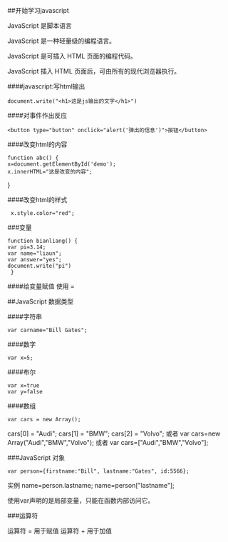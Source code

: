 ##开始学习javascript

JavaScript 是脚本语言

JavaScript 是一种轻量级的编程语言。

JavaScript 是可插入 HTML 页面的编程代码。

JavaScript 插入 HTML 页面后，可由所有的现代浏览器执行。



####javascript:写html输出

    document.write("<h1>这是js输出的文字</h1>")

####对事件作出反应

    <button type="button" onclick="alert('弹出的信息')">按钮</button>

####改变html的内容

    function abc() {
	x=document.getElementById('demo');
    x.innerHTML="这是改变的内容";
}

####改变html的样式

     x.style.color="red";

###变量

    function bianliang() {
	var pi=3.14;
	var name="liaun";
	var answer="yes";
	document.write("pi")
     }

####给变量赋值 使用 =

##JavaScript 数据类型

####字符串
    
    var carname="Bill Gates";

####数字

    var x=5;


####布尔

    var x=true
    var y=false

####数组
    
    var cars = new Array();
cars[0] = "Audi";
cars[1] = "BMW";
cars[2] = "Volvo";
或者
    var cars=new Array("Audi","BMW","Volvo");
或者
    var cars=["Audi","BMW","Volvo"];

###JavaScript 对象

    var person={firstname:"Bill", lastname:"Gates", id:5566};

实例
    name=person.lastname;
name=person["lastname"];


使用var声明的是局部变量，只能在函数内部访问它。


###运算符

运算符 = 用于赋值
运算符 + 用于加值



